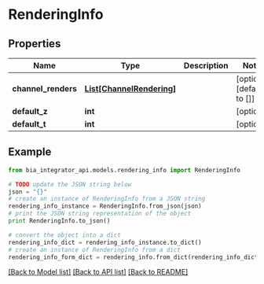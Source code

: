# RenderingInfo


## Properties
Name | Type | Description | Notes
------------ | ------------- | ------------- | -------------
**channel_renders** | [**List[ChannelRendering]**](ChannelRendering.md) |  | [optional] [default to []]
**default_z** | **int** |  | [optional] 
**default_t** | **int** |  | [optional] 

## Example

```python
from bia_integrator_api.models.rendering_info import RenderingInfo

# TODO update the JSON string below
json = "{}"
# create an instance of RenderingInfo from a JSON string
rendering_info_instance = RenderingInfo.from_json(json)
# print the JSON string representation of the object
print RenderingInfo.to_json()

# convert the object into a dict
rendering_info_dict = rendering_info_instance.to_dict()
# create an instance of RenderingInfo from a dict
rendering_info_form_dict = rendering_info.from_dict(rendering_info_dict)
```
[[Back to Model list]](../README.md#documentation-for-models) [[Back to API list]](../README.md#documentation-for-api-endpoints) [[Back to README]](../README.md)


